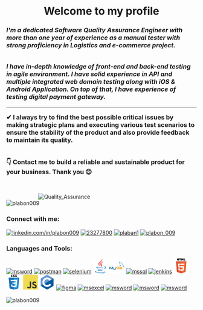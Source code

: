 <h1 align="center">Welcome to my profile</h1>
<h3 align="Left"><i>I'm a dedicated Software Quality Assurance Engineer with more than one year of experience as a manual tester with strong proficiency in Logistics and e-commerce project.

<br>I have in-depth knowledge of front-end and back-end testing in agile environment. I have solid experience in API and multiple integrated web domain testing along with iOS & Android Application. On top of that, I have experience of testing digital payment gateway.  </i> 

-------------------------------------------------------------------------------------------------------------------------
✔ I always try to find the best possible critical issues by making strategic plans and executing various test scenarios to ensure the stability of the product and also provide feedback to maintain its quality.

<br>👇 Contact me to build a reliable and sustainable product for your business. Thank you 😊 </h3> <br>

<img align="right" alt="Quality_Assurance" width="420" src="https://www.specbee.com/sites/default/files/inline-images/Software-Testing.jpg">

<p align="left"> <img src="https://komarev.com/ghpvc/?username=plabon009&label=Profile%20views&color=0e75b6&style=flat" alt="plabon009" /> </p>

<h3 align="left">Connect with me:</h3>
<p align="left">
<a href="https://linkedin.com/in/plabon009" target="blank"><img align="center" src="https://raw.githubusercontent.com/rahuldkjain/github-profile-readme-generator/master/src/images/icons/Social/linked-in-alt.svg" alt="linkedin.com/in/plabon009" height="30" width="40" /></a> <a href="https://stackoverflow.com/users/23277800" target="blank"><img align="center" src="https://raw.githubusercontent.com/rahuldkjain/github-profile-readme-generator/master/src/images/icons/Social/stack-overflow.svg" alt="23277800" height="30" width="40" /></a> <a href="https://fb.com/plaban1" target="blank"><img align="center" src="https://raw.githubusercontent.com/rahuldkjain/github-profile-readme-generator/master/src/images/icons/Social/facebook.svg" alt="plaban1" height="30" width="40" /></a>
<a href="https://instagram.com/plabon_009" target="blank"><img align="center" src="https://raw.githubusercontent.com/rahuldkjain/github-profile-readme-generator/master/src/images/icons/Social/instagram.svg" alt="plabon_009" height="30" width="40" /></a>
</p>

<h3 align="left">Languages and Tools:</h3>
<p align="left"> <a href="https://jmeter.apache.org/" target="_blank" rel="noreferrer"> <img src="https://audacia.co.uk/img/technologies/apache-jmeter-white.png" alt="msword" width="50" height="50"/></a>  <a href="https://postman.com" target="_blank" rel="noreferrer"> <img src="https://www.vectorlogo.zone/logos/getpostman/getpostman-icon.svg" alt="postman" width="40" height="40"/></a>  <a href="https://www.selenium.dev" target="_blank" rel="noreferrer"> <img src="https://raw.githubusercontent.com/detain/svg-logos/780f25886640cef088af994181646db2f6b1a3f8/svg/selenium-logo.svg" alt="selenium" width="40" height="40"/></a>  <a href="https://www.java.com" target="_blank" rel="noreferrer"> <img src="https://raw.githubusercontent.com/devicons/devicon/master/icons/java/java-original.svg" alt="java" width="40" height="40"/></a> <a href="https://www.mysql.com/" target="_blank" rel="noreferrer"> <img src="https://raw.githubusercontent.com/devicons/devicon/master/icons/mysql/mysql-original-wordmark.svg" alt="mysql" width="40" height="40"/></a> <a href="https://www.microsoft.com/en-us/sql-server" target="_blank" rel="noreferrer"> <img src="https://www.svgrepo.com/show/303229/microsoft-sql-server-logo.svg" alt="mssql" width="40" height="40"/></a> <a href="https://www.jenkins.io" target="_blank" rel="noreferrer"> <img src="https://www.vectorlogo.zone/logos/jenkins/jenkins-icon.svg" alt="jenkins" width="40" height="40"/></a> <a href="https://www.w3.org/html/" target="_blank" rel="noreferrer"> <img src="https://raw.githubusercontent.com/devicons/devicon/master/icons/html5/html5-original-wordmark.svg" alt="html5" width="40" height="40"/></a> <a href="https://www.w3schools.com/css/" target="_blank" rel="noreferrer"> <img src="https://raw.githubusercontent.com/devicons/devicon/master/icons/css3/css3-original-wordmark.svg" alt="css3" width="40" height="40"/></a> <a href="https://developer.mozilla.org/en-US/docs/Web/JavaScript" target="_blank" rel="noreferrer"> <img src="https://raw.githubusercontent.com/devicons/devicon/master/icons/javascript/javascript-original.svg" alt="javascript" width="40" height="40"/></a> <a href="https://www.cprogramming.com/" target="_blank" rel="noreferrer"> <img src="https://raw.githubusercontent.com/devicons/devicon/master/icons/c/c-original.svg" alt="c" width="40" height="40"/></a> <a href="https://www.figma.com/" target="_blank" rel="noreferrer"> <img src="https://www.vectorlogo.zone/logos/figma/figma-icon.svg" alt="figma" width="40" height="40"/></a> <a href="https://www.microsoft.com/en/microsoft-365/excel" target="_blank" rel="noreferrer"> <img src="https://static-00.iconduck.com/assets.00/ms-excel-icon-512x506-kad3cmyu.png" alt="msexcel" width="40" height="40"/></a> <a href="https://www.microsoft.com/en/microsoft-365/word" target="_blank" rel="noreferrer"> <img src="https://learnbrite.com/wp-content/uploads/2018/01/microsoft-word-365-online.png" alt="msword" width="40" height="40"/></a> <a href="https://www.microsoft.com/en/microsoft-365/powerpoint" target="_blank" rel="noreferrer"> <img src="https://upload.wikimedia.org/wikipedia/commons/thumb/1/16/Microsoft_PowerPoint_2013-2019_logo.svg/2255px-Microsoft_PowerPoint_2013-2019_logo.svg.png" alt="msword" width="40" height="40"/></a> <a href="https://www.atlassian.com/software/jira" target="_blank" rel="noreferrer"> <img src="https://static-00.iconduck.com/assets.00/jira-icon-512x512-kkop6eik.png" alt="msword" width="40" height="40"/></a> </p> 

<!-- <p><img align="left" src="https://github-readme-stats.vercel.app/api/top-langs?username=plabon009&show_icons=true&locale=en&layout=compact" alt="plabon009" /></p> 

<p>&nbsp;<img align="center" src="https://github-readme-stats.vercel.app/api?username=plabon009&show_icons=true&locale=en" alt="plabon009" /></p> -->

<p><img align="center" src="https://github-readme-streak-stats.herokuapp.com/?user=plabon009&" alt="plabon009" /></p>
